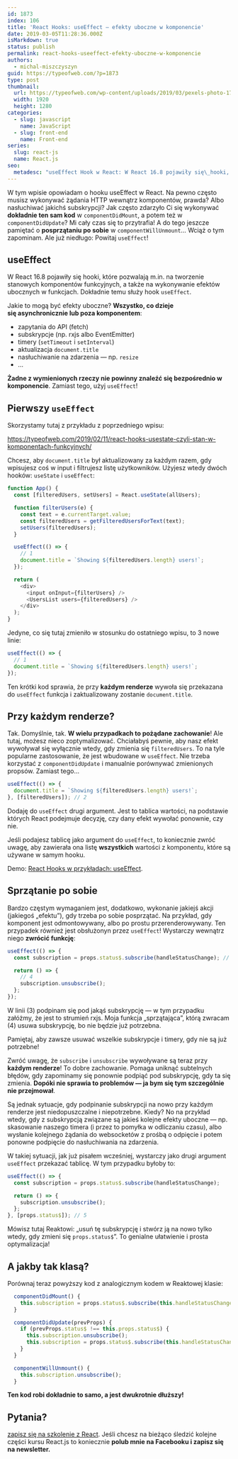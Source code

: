 ```yaml
---
id: 1873
index: 106
title: 'React Hooks: useEffect — efekty uboczne w komponencie'
date: 2019-03-05T11:28:36.000Z
isMarkdown: true
status: publish
permalink: react-hooks-useeffect-efekty-uboczne-w-komponencie
authors:
  - michal-miszczyszyn
guid: https://typeofweb.com/?p=1873
type: post
thumbnail:
  url: https://typeofweb.com/wp-content/uploads/2019/03/pexels-photo-1762851.jpeg
  width: 1920
  height: 1280
categories:
  - slug: javascript
    name: JavaScript
  - slug: front-end
    name: Front-end
series:
  slug: react-js
  name: React.js
seo:
  metadesc: "useEffect Hook w React: W React 16.8 pojawiły się\_hooki, które pozwalają m.in. na efekty uboczne w funkcjach. Dokładnie temu służy React hook useEffect!"
---
```


W tym wpisie opowiadam o hooku useEffect w React. Na pewno często musisz wykonywać żądania HTTP wewnątrz komponentów, prawda? Albo nasłuchiwać jakichś subskrypcji? Jak często zdarzyło Ci się wykonywać **dokładnie ten sam kod** w `componentDidMount`, a potem też w `componentDidUpdate`? Mi cały czas się to przytrafia! A do tego jeszcze pamiętać o **posprzątaniu po sobie** w `componentWillUnmount`… Wciąż o tym zapominam. Ale już niedługo: Powitaj `useEffect`!

## useEffect

W React 16.8 pojawiły się hooki, które pozwalają m.in. na tworzenie stanowych komponentów funkcyjnych, a także na wykonywanie efektów ubocznych w funkcjach. Dokładnie temu służy hook `useEffect`.

Jakie to mogą być efekty uboczne? **Wszystko, co dzieje się asynchronicznie lub poza komponentem**:

- zapytania do API (fetch)
- subskrypcje (np. rxjs albo EventEmitter)
- timery (`setTimeout` i `setInterval`)
- aktualizacja `document.title`
- nasłuchiwanie na zdarzenia — np. `resize`
- …

**Żadne z wymienionych rzeczy nie powinny znaleźć się bezpośrednio w komponencie**. Zamiast tego, użyj `useEffect`!

## Pierwszy `useEffect`

Skorzystamy tutaj z przykładu z poprzedniego wpisu:

https://typeofweb.com/2019/02/11/react-hooks-usestate-czyli-stan-w-komponentach-funkcyjnych/

Chcesz, aby `document.title` był aktualizowany za każdym razem, gdy wpisujesz coś w input i filtrujesz listę użytkowników. Użyjesz wtedy dwóch hooków: `useState` i `useEffect`:

```js
function App() {
  const [filteredUsers, setUsers] = React.useState(allUsers);

  function filterUsers(e) {
    const text = e.currentTarget.value;
    const filteredUsers = getFilteredUsersForText(text);
    setUsers(filteredUsers);
  }

  useEffect(() => {
    // 1
    document.title = `Showing ${filteredUsers.length} users!`;
  });

  return (
    <div>
      <input onInput={filterUsers} />
      <UsersList users={filteredUsers} />
    </div>
  );
}
```

Jedyne, co się tutaj zmieniło w stosunku do ostatniego wpisu, to 3 nowe linie:

```js
useEffect(() => {
  // 1
  document.title = `Showing ${filteredUsers.length} users!`;
});
```

Ten krótki kod sprawia, że przy **każdym renderze** wywoła się przekazana do `useEffect` funkcja i zaktualizowany zostanie `document.title`.

## Przy każdym renderze?

Tak. Domyślnie, tak. **W wielu przypadkach to pożądane zachowanie**! Ale tutaj, możesz nieco zoptymalizować. Chciałabyś pewnie, aby nasz efekt wywoływał się wyłącznie wtedy, gdy zmienia się `filteredUsers`. To na tyle popularne zastosowanie, że jest wbudowane w `useEffect`. Nie trzeba korzystać z `componentDidUpdate` i manualnie porównywać zmienionych propsów. Zamiast tego…

```js
useEffect(() => {
  document.title = `Showing ${filteredUsers.length} users!`;
}, [filteredUsers]); // 2
```

Dodaję do `useEffect` drugi argument. Jest to tablica wartości, na podstawie których React podejmuje decyzję, czy dany efekt wywołać ponownie, czy nie.

<p class="important">Jeśli podajesz tablicę jako argument do <code>useEffect</code>, to koniecznie zwróć uwagę, aby zawierała ona listę <strong>wszystkich</strong> wartości z komponentu, które są używane w samym hooku.</p>

Demo: <a href="https://codepen.io/mmiszy/pen/dLdpdx" target="_blank" rel="noopener noreferrer">React Hooks w przykładach: useEffect</a>.

## Sprzątanie po sobie

Bardzo częstym wymaganiem jest, dodatkowo, wykonanie jakiejś akcji (jakiegoś „efektu”), gdy trzeba po sobie posprzątać. Na przykład, gdy komponent jest odmontowywany, albo po prostu przerenderowywany. Ten przypadek również jest obsłużonyn przez `useEffect`! Wystarczy wewnątrz niego **zwrócić funkcję**:

```js
useEffect(() => {
  const subscription = props.status$.subscribe(handleStatusChange); // 3

  return () => {
    // 4
    subscription.unsubscribe();
  };
});
```

W linii (3) podpinam się pod jakąś subskrypcję — w tym przypadku załóżmy, że jest to strumień rxjs. Moja funkcja „sprzątająca”, którą zwracam (4) usuwa subskrypcję, bo nie będzie już potrzebna.

<p class="important">Pamiętaj, aby zawsze usuwać wszelkie subskrypcje i timery, gdy nie są już potrzebne!</p>

Zwróć uwagę, że `subscribe` i `unsubscribe` wywoływane są teraz przy **każdym renderze**! To dobre zachowanie. Pomaga uniknąć subtelnych błędów, gdy zapominamy się ponownie podpiąć pod subskrypcję, gdy ta się zmienia. **Dopóki nie sprawia to problemów — ja bym się tym szczególnie nie przejmował**.

Są jednak sytuacje, gdy podpinanie subskrypcji na nowo przy każdym renderze jest niedopuszczalne i niepotrzebne. Kiedy? No na przykład wtedy, gdy z subskrypcją związane są jakieś kolejne efekty uboczne — np. skasowanie naszego timera (i przez to pomyłka w odliczaniu czasu), albo wysłanie kolejnego żądania do websocketów z prośbą o odpięcie i potem ponowne podpięcie do nasłuchiwania na zdarzenia.

W takiej sytuacji, jak już pisałem wcześniej, wystarczy jako drugi argument `useEffect` przekazać tablicę. W tym przypadku byłoby to:

```js
useEffect(() => {
  const subscription = props.status$.subscribe(handleStatusChange);

  return () => {
    subscription.unsubscribe();
  };
}, [props.status$]); // 5
```

Mówisz tutaj Reaktowi: „usuń tę subskrypcję i stwórz ją na nowo tylko wtedy, gdy zmieni się `props.status$`”. To genialne ułatwienie i prosta optymalizacja!

## A jakby tak klasą?

Porównaj teraz powyższy kod z analogicznym kodem w Reaktowej klasie:

```js
  componentDidMount() {
    this.subscription = props.status$.subscribe(this.handleStatusChange);
  }

  componentDidUpdate(prevProps) {
    if (prevProps.status$ !== this.props.status$) {
      this.subscription.unsubscribe();
      this.subscription = props.status$.subscribe(this.handleStatusChange);
    }
  }

  componentWillUnmount() {
    this.subscription.unsubscribe();
  }
```

**Ten kod robi dokładnie to samo, a jest dwukrotnie dłuższy!**

## Pytania?

<a href="https://szkolenia.typeofweb.com/" target="_blank">zapisz się na szkolenie z React</a>. Jeśli chcesz na bieżąco śledzić kolejne części kursu React.js to koniecznie <strong>polub mnie na Facebooku i zapisz się na newsletter.</strong>
<NewsletterForm />
<FacebookPageWidget />
